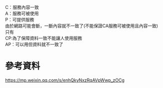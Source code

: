 C：服務內容一致  
A：服務可被使用  
P：可提供服務  
由於網路可能會斷，一斷內容就不一致了(不能保證CA服務可被使用且內容一致)  
只有  
CP:為了保障資料一致不能讓人使用服務  
AP：可以用但資料就不一致了  

# 參考資料  
https://mp.weixin.qq.com/s/enhQkyNxzRqAVpWwp_zOCg  
